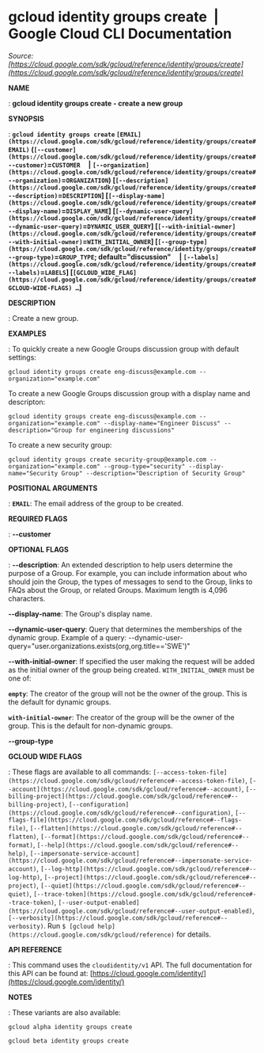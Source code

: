 # gcloud identity groups create  |  Google Cloud CLI Documentation

*Source: [https://cloud.google.com/sdk/gcloud/reference/identity/groups/create](https://cloud.google.com/sdk/gcloud/reference/identity/groups/create)*

**NAME**

: **gcloud identity groups create - create a new group**

**SYNOPSIS**

: **`gcloud identity groups create` `[EMAIL](https://cloud.google.com/sdk/gcloud/reference/identity/groups/create#EMAIL)` (`[--customer](https://cloud.google.com/sdk/gcloud/reference/identity/groups/create#--customer)`=`CUSTOMER`     | `[--organization](https://cloud.google.com/sdk/gcloud/reference/identity/groups/create#--organization)`=`ORGANIZATION`) [`[--description](https://cloud.google.com/sdk/gcloud/reference/identity/groups/create#--description)`=`DESCRIPTION`] [`[--display-name](https://cloud.google.com/sdk/gcloud/reference/identity/groups/create#--display-name)`=`DISPLAY_NAME`] [`[--dynamic-user-query](https://cloud.google.com/sdk/gcloud/reference/identity/groups/create#--dynamic-user-query)`=`DYNAMIC_USER_QUERY`] [`[--with-initial-owner](https://cloud.google.com/sdk/gcloud/reference/identity/groups/create#--with-initial-owner)`=`WITH_INITIAL_OWNER`] [`[--group-type](https://cloud.google.com/sdk/gcloud/reference/identity/groups/create#--group-type)`=`GROUP_TYPE`; default="discussion"     | `[--labels](https://cloud.google.com/sdk/gcloud/reference/identity/groups/create#--labels)`=`LABELS`] [`[GCLOUD_WIDE_FLAG](https://cloud.google.com/sdk/gcloud/reference/identity/groups/create#GCLOUD-WIDE-FLAGS) …`]**

**DESCRIPTION**

: Create a new group.

**EXAMPLES**

: To quickly create a new Google Groups discussion group with default settings:

```
gcloud identity groups create eng-discuss@example.com --organization="example.com"
```

To create a new Google Groups discussion group with a display name and
descripton:

```
gcloud identity groups create eng-discuss@example.com --organization="example.com" --display-name="Engineer Discuss" --description="Group for engineering discussions"
```

To create a new security group:

```
gcloud identity groups create security-group@example.com --organization="example.com" --group-type="security" --display-name="Security Group" --description="Description of Security Group"
```

**POSITIONAL ARGUMENTS**

: **`EMAIL`**:
The email address of the group to be created.

**REQUIRED FLAGS**

: **--customer**

**OPTIONAL FLAGS**

: **--description**:
An extended description to help users determine the purpose of a Group. For
example, you can include information about who should join the Group, the types
of messages to send to the Group, links to FAQs about the Group, or related
Groups. Maximum length is 4,096 characters.

**--display-name**:
The Group's display name.

**--dynamic-user-query**:
Query that determines the memberships of the dynamic group.
Example of a query:
--dynamic-user-query="user.organizations.exists(org,org.title=='SWE')"

**--with-initial-owner**:
If specified the user making the request will be added as the initial owner of
the group being created. `WITH_INITIAL_OWNER` must be one
of:

**`empty`**:
The creator of the group will not be the owner of the group. This is the default
for dynamic groups.

**`with-initial-owner`**:
The creator of the group will be the owner of the group. This is the default for
non-dynamic groups.

**--group-type**

**GCLOUD WIDE FLAGS**

: These flags are available to all commands: `[--access-token-file](https://cloud.google.com/sdk/gcloud/reference#--access-token-file)`,
`[--account](https://cloud.google.com/sdk/gcloud/reference#--account)`, `[--billing-project](https://cloud.google.com/sdk/gcloud/reference#--billing-project)`,
`[--configuration](https://cloud.google.com/sdk/gcloud/reference#--configuration)`,
`[--flags-file](https://cloud.google.com/sdk/gcloud/reference#--flags-file)`,
`[--flatten](https://cloud.google.com/sdk/gcloud/reference#--flatten)`, `[--format](https://cloud.google.com/sdk/gcloud/reference#--format)`, `[--help](https://cloud.google.com/sdk/gcloud/reference#--help)`, `[--impersonate-service-account](https://cloud.google.com/sdk/gcloud/reference#--impersonate-service-account)`,
`[--log-http](https://cloud.google.com/sdk/gcloud/reference#--log-http)`,
`[--project](https://cloud.google.com/sdk/gcloud/reference#--project)`, `[--quiet](https://cloud.google.com/sdk/gcloud/reference#--quiet)`, `[--trace-token](https://cloud.google.com/sdk/gcloud/reference#--trace-token)`, `[--user-output-enabled](https://cloud.google.com/sdk/gcloud/reference#--user-output-enabled)`,
`[--verbosity](https://cloud.google.com/sdk/gcloud/reference#--verbosity)`.
Run `$ [gcloud help](https://cloud.google.com/sdk/gcloud/reference)` for details.

**API REFERENCE**

: This command uses the `cloudidentity/v1` API. The full documentation
for this API can be found at: [https://cloud.google.com/identity/](https://cloud.google.com/identity/)

**NOTES**

: These variants are also available:

```
gcloud alpha identity groups create
```

```
gcloud beta identity groups create
```